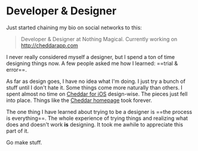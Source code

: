 # Developer & Designer

Just started chaining my bio on social networks to this:

> Developer & Designer at Nothing Magical. Currently working on <http://cheddarapp.com>

I never really considered myself a designer, but I spend a ton of time designing things now. A few people asked me how I learned: ==trial & error==.

As far as design goes, I have no idea what I'm doing. I just try a bunch of stuff until I don't hate it. Some things come more naturally than others. I spent almost no time on [Cheddar for iOS](http://cheddarapp.com/apps) design-wise. The pieces just fell into place. Things like the [Cheddar homepage](http://cheddarapp.com) took forever.

The one thing I have learned about trying to be a designer is ==the process is everything==. The whole experience of trying things and realizing what does and doesn't work **is** designing. It took me awhile to appreciate this part of it.

Go make stuff.
